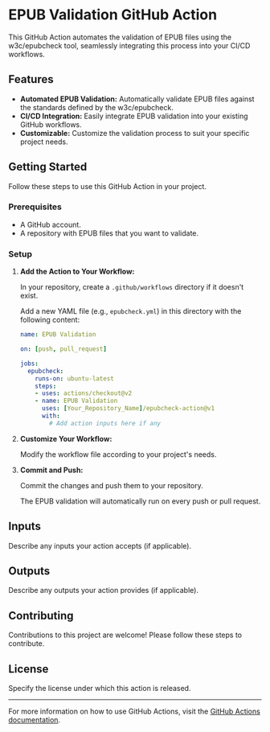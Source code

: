 # EPUB Validation GitHub Action

This GitHub Action automates the validation of EPUB files using the w3c/epubcheck tool, seamlessly integrating this process into your CI/CD workflows.

## Features

- **Automated EPUB Validation:** Automatically validate EPUB files against the standards defined by the w3c/epubcheck.
- **CI/CD Integration:** Easily integrate EPUB validation into your existing GitHub workflows.
- **Customizable:** Customize the validation process to suit your specific project needs.

## Getting Started

Follow these steps to use this GitHub Action in your project.

### Prerequisites

- A GitHub account.
- A repository with EPUB files that you want to validate.

### Setup

1. **Add the Action to Your Workflow:**

   In your repository, create a `.github/workflows` directory if it doesn't exist.

   Add a new YAML file (e.g., `epubcheck.yml`) in this directory with the following content:

   ```yaml
   name: EPUB Validation

   on: [push, pull_request]

   jobs:
     epubcheck:
       runs-on: ubuntu-latest
       steps:
       - uses: actions/checkout@v2
       - name: EPUB Validation
         uses: [Your_Repository_Name]/epubcheck-action@v1
         with:
           # Add action inputs here if any
   ```

2. **Customize Your Workflow:**

   Modify the workflow file according to your project's needs.

3. **Commit and Push:**

   Commit the changes and push them to your repository.

   The EPUB validation will automatically run on every push or pull request.

## Inputs

Describe any inputs your action accepts (if applicable).

## Outputs

Describe any outputs your action provides (if applicable).

## Contributing

Contributions to this project are welcome! Please follow these steps to contribute.

## License

Specify the license under which this action is released.

---

For more information on how to use GitHub Actions, visit the [GitHub Actions documentation](https://help.github.com/en/actions).
